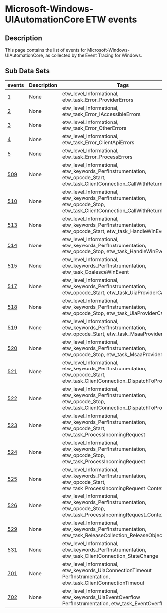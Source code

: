 # Microsoft-Windows-UIAutomationCore ETW events

## Description
This page contains the list of events for Microsoft-Windows-UIAutomationCore, as collected by the Event Tracing for Windows.

## Sub Data Sets
|events|Description|Tags|
|---|---|---|
|[1](events/event-1.md)|None|etw_level_Informational, etw_task_Error_ProviderErrors|
|[2](events/event-2.md)|None|etw_level_Informational, etw_task_Error_IAccessibleErrors|
|[3](events/event-3.md)|None|etw_level_Informational, etw_task_Error_OtherErrors|
|[4](events/event-4.md)|None|etw_level_Informational, etw_task_Error_ClientApiErrors|
|[5](events/event-5.md)|None|etw_level_Informational, etw_task_Error_ProcessErrors|
|[509](events/event-509.md)|None|etw_level_Informational, etw_keywords_PerfInstrumentation, etw_opcode_Start, etw_task_ClientConnection_CallWithReturn|
|[510](events/event-510.md)|None|etw_level_Informational, etw_keywords_PerfInstrumentation, etw_opcode_Stop, etw_task_ClientConnection_CallWithReturn|
|[513](events/event-513.md)|None|etw_level_Informational, etw_keywords_PerfInstrumentation, etw_opcode_Start, etw_task_HandleWinEvent|
|[514](events/event-514.md)|None|etw_level_Informational, etw_keywords_PerfInstrumentation, etw_opcode_Stop, etw_task_HandleWinEvent|
|[515](events/event-515.md)|None|etw_level_Informational, etw_keywords_PerfInstrumentation, etw_task_CoalesceWinEvent|
|[517](events/event-517.md)|None|etw_level_Informational, etw_keywords_PerfInstrumentation, etw_opcode_Start, etw_task_UiaProviderCallout|
|[518](events/event-518.md)|None|etw_level_Informational, etw_keywords_PerfInstrumentation, etw_opcode_Stop, etw_task_UiaProviderCallout|
|[519](events/event-519.md)|None|etw_level_Informational, etw_keywords_PerfInstrumentation, etw_opcode_Start, etw_task_MsaaProviderCallout|
|[520](events/event-520.md)|None|etw_level_Informational, etw_keywords_PerfInstrumentation, etw_opcode_Stop, etw_task_MsaaProviderCallout|
|[521](events/event-521.md)|None|etw_level_Informational, etw_keywords_PerfInstrumentation, etw_opcode_Start, etw_task_ClientConnection_DispatchToProvider|
|[522](events/event-522.md)|None|etw_level_Informational, etw_keywords_PerfInstrumentation, etw_opcode_Stop, etw_task_ClientConnection_DispatchToProvider|
|[523](events/event-523.md)|None|etw_level_Informational, etw_keywords_PerfInstrumentation, etw_opcode_Start, etw_task_ProcessIncomingRequest|
|[524](events/event-524.md)|None|etw_level_Informational, etw_keywords_PerfInstrumentation, etw_opcode_Stop, etw_task_ProcessIncomingRequest|
|[525](events/event-525.md)|None|etw_level_Informational, etw_keywords_PerfInstrumentation, etw_opcode_Start, etw_task_ProcessIncomingRequest_ContextChange|
|[526](events/event-526.md)|None|etw_level_Informational, etw_keywords_PerfInstrumentation, etw_opcode_Stop, etw_task_ProcessIncomingRequest_ContextChange|
|[529](events/event-529.md)|None|etw_level_Informational, etw_keywords_PerfInstrumentation, etw_task_ReleaseCollection_ReleaseObjects|
|[531](events/event-531.md)|None|etw_level_Informational, etw_keywords_PerfInstrumentation, etw_task_ClientConnection_StateChange|
|[701](events/event-701.md)|None|etw_level_Informational, etw_keywords_UiaConnectionTimeout PerfInstrumentation, etw_task_ClientConnectionTimeout|
|[702](events/event-702.md)|None|etw_level_Informational, etw_keywords_UiaEventOverflow PerfInstrumentation, etw_task_EventOverflow|
